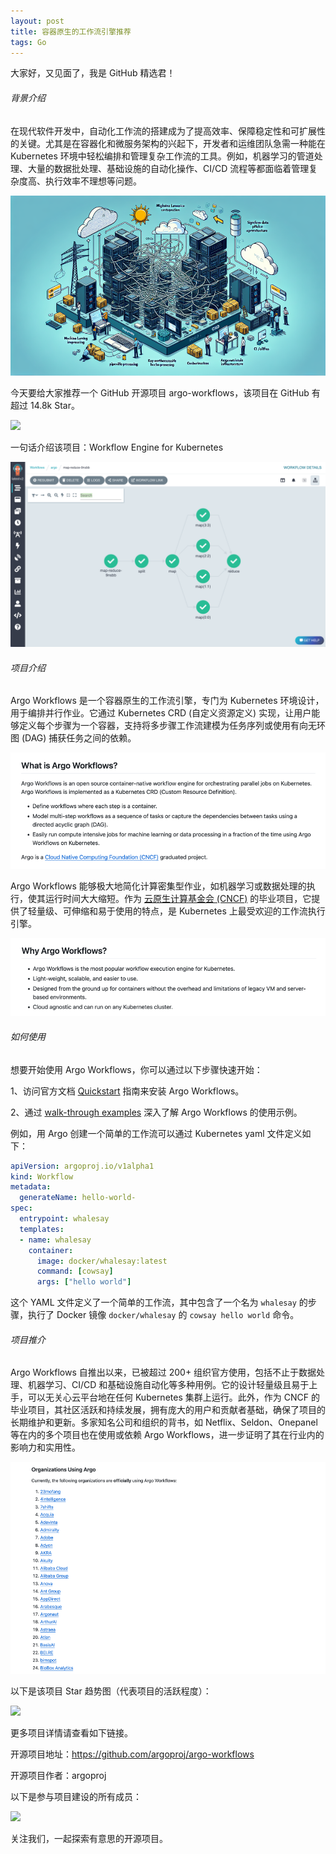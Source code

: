 ```yaml
---
layout: post
title: 容器原生的工作流引擎推荐
tags: Go
---
```


大家好，又见面了，我是 GitHub 精选君！

###### 背景介绍

在现代软件开发中，自动化工作流的搭建成为了提高效率、保障稳定性和可扩展性的关键。尤其是在容器化和微服务架构的兴起下，开发者和运维团队急需一种能在 Kubernetes 环境中轻松编排和管理复杂工作流的工具。例如，机器学习的管道处理、大量的数据批处理、基础设施的自动化操作、CI/CD 流程等都面临着管理复杂度高、执行效率不理想等问题。

![](https://raw.githubusercontent.com/ZhuPeng/pic/master/mac/compress_tmp-b0a7d3183c9ea91fe2a30dcc328c3169.png)

今天要给大家推荐一个 GitHub 开源项目 argo-workflows，该项目在 GitHub 有超过 14.8k Star。

![](https://stats.deeptrain.net/repo/argoproj/argo-workflows/?theme=light)

一句话介绍该项目：Workflow Engine for Kubernetes


![Screenshot](https://raw.githubusercontent.com/argoproj/argo-workflows/master/docs/assets/screenshot.png)


###### 项目介绍

Argo Workflows 是一个容器原生的工作流引擎，专门为 Kubernetes 环境设计，用于编排并行作业。它通过 Kubernetes CRD (自定义资源定义) 实现，让用户能够定义每个步骤为一个容器，支持将多步骤工作流建模为任务序列或使用有向无环图 (DAG) 捕获任务之间的依赖。

![](https://raw.githubusercontent.com/ZhuPeng/pic/master/images/compress_image-20240825195004411.png)

Argo Workflows 能够极大地简化计算密集型作业，如机器学习或数据处理的执行，使其运行时间大大缩短。作为 [云原生计算基金会 (CNCF)](https://cncf.io/) 的毕业项目，它提供了轻量级、可伸缩和易于使用的特点，是 Kubernetes 上最受欢迎的工作流执行引擎。

![](https://raw.githubusercontent.com/ZhuPeng/pic/master/images/compress_image-20240825195016581.png)

###### 如何使用

想要开始使用 Argo Workflows，你可以通过以下步骤快速开始：

1、访问官方文档 [Quickstart](https://argo-workflows.readthedocs.io/en/latest/quick-start/) 指南来安装 Argo Workflows。

2、通过 [walk-through examples](https://argo-workflows.readthedocs.io/en/latest/walk-through/) 深入了解 Argo Workflows 的使用示例。

例如，用 Argo 创建一个简单的工作流可以通过 Kubernetes yaml 文件定义如下：

```yaml
apiVersion: argoproj.io/v1alpha1
kind: Workflow
metadata:
  generateName: hello-world-
spec:
  entrypoint: whalesay
  templates:
  - name: whalesay
    container:
      image: docker/whalesay:latest
      command: [cowsay]
      args: ["hello world"]
```

这个 YAML 文件定义了一个简单的工作流，其中包含了一个名为 `whalesay` 的步骤，执行了 Docker 镜像 `docker/whalesay` 的 `cowsay hello world` 命令。

###### 项目推介

Argo Workflows 自推出以来，已被超过 200+ 组织官方使用，包括不止于数据处理、机器学习、CI/CD 和基础设施自动化等多种用例。它的设计轻量级且易于上手，可以无关心云平台地在任何 Kubernetes 集群上运行。此外，作为 CNCF 的毕业项目，其社区活跃和持续发展，拥有庞大的用户和贡献者基础，确保了项目的长期维护和更新。多家知名公司和组织的背书，如 Netflix、Seldon、Onepanel 等在内的多个项目也在使用或依赖 Argo Workflows，进一步证明了其在行业内的影响力和实用性。

![](https://raw.githubusercontent.com/ZhuPeng/pic/master/images/compress_image-20240825195214167.png)

以下是该项目 Star 趋势图（代表项目的活跃程度）：

![](https://api.star-history.com/svg?repos=argoproj/argo-workflows&type=Timeline)

更多项目详情请查看如下链接。

开源项目地址：https://github.com/argoproj/argo-workflows 

开源项目作者：argoproj

以下是参与项目建设的所有成员：

![](https://contrib.rocks/image?repo=argoproj/argo-workflows)

关注我们，一起探索有意思的开源项目。

